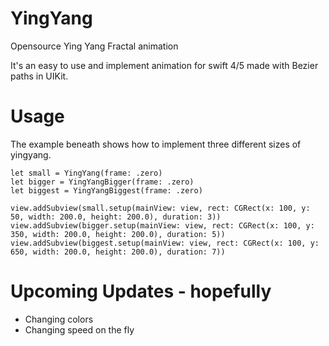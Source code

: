 # YingYang
Opensource Ying Yang Fractal animation

It's an easy to use and implement animation for swift 4/5 made with Bezier paths in UIKit.

# Usage
The example beneath shows how to implement three different sizes of yingyang.
```
let small = YingYang(frame: .zero)
let bigger = YingYangBigger(frame: .zero)
let biggest = YingYangBiggest(frame: .zero)
```
```
view.addSubview(small.setup(mainView: view, rect: CGRect(x: 100, y: 50, width: 200.0, height: 200.0), duration: 3))
view.addSubview(bigger.setup(mainView: view, rect: CGRect(x: 100, y: 350, width: 200.0, height: 200.0), duration: 5))
view.addSubview(biggest.setup(mainView: view, rect: CGRect(x: 100, y: 650, width: 200.0, height: 200.0), duration: 7))  
```

# Upcoming Updates - hopefully
- Changing colors
- Changing speed on the fly
